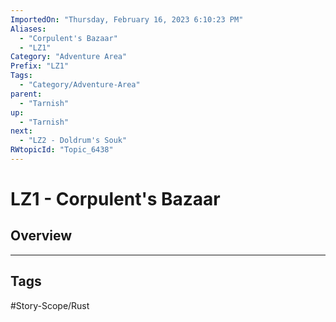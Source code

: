 ```yaml
---
ImportedOn: "Thursday, February 16, 2023 6:10:23 PM"
Aliases:
  - "Corpulent's Bazaar"
  - "LZ1"
Category: "Adventure Area"
Prefix: "LZ1"
Tags:
  - "Category/Adventure-Area"
parent:
  - "Tarnish"
up:
  - "Tarnish"
next:
  - "LZ2 - Doldrum's Souk"
RWtopicId: "Topic_6438"
---
```

# LZ1 - Corpulent's Bazaar
## Overview

---
## Tags
#Story-Scope/Rust

